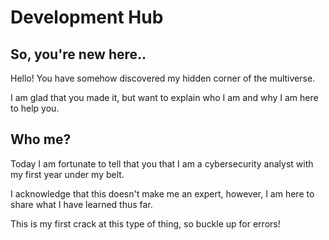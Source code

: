 # Development Hub

## So, you're new here..
Hello! You have somehow discovered my hidden corner of the multiverse. 

I am glad that you made it, but want to explain who I am and why I am here to help you. 

## Who me? 

Today I am fortunate to tell that you that I am a cybersecurity analyst with my first year under my belt. 

I acknowledge that this doesn't make me an expert, however, I am here to share what I have learned thus far. 

This is my first crack at this type of thing, so buckle up for errors!
